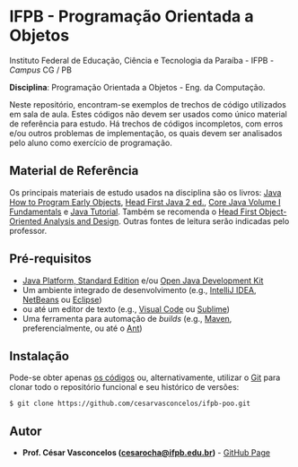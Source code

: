 # IFPB - Programação Orientada a Objetos

Instituto Federal de Educação, Ciência e Tecnologia da Paraíba - IFPB - *Campus* CG  / PB 

**Disciplina**: Programação Orientada a Objetos - Eng. da Computação.

Neste repositório, encontram-se exemplos de trechos de código utilizados em sala de aula. Estes códigos não devem ser usados como único material de referência para estudo. Há trechos de códigos incompletos, com erros e/ou outros problemas de implementação, os quais devem ser analisados pelo aluno como exercício de programação.

## Material de Referência

Os principais materiais de estudo usados na disciplina são os livros:
[Java How to Program Early Objects](materiais/jhtp.pdf), [Head First Java 2 ed.](http://ikucukkoc.baun.edu.tr/lectures/EMM3115/Head_First_Java.pdf), [Core Java Volume I Fundamentals](http://horstmann.com/corejava/index.html) e [Java Tutorial](https://docs.oracle.com/javase/tutorial/). Também se recomenda o 
[Head First Object-Oriented Analysis and Design](https://www.amazon.com/Head-First-Object-Oriented-Analysis-Design/dp/0596008678).
Outras fontes de leitura serão indicadas pelo professor.

## Pré-requisitos

- [Java Platform, Standard Edition](http://www.oracle.com/technetwork/java/javase/downloads/index.html) e/ou [Open Java Development Kit](http://openjdk.java.net/)
- Um ambiente integrado de desenvolvimento (e.g., [IntelliJ IDEA](https://www.jetbrains.com/idea/), [NetBeans](https://netbeans.org/) ou [Eclipse](https://www.eclipse.org/))
- ou até um editor de texto (e.g., [Visual Code](https://code.visualstudio.com/) ou [Sublime](https://www.sublimetext.com/))
- Uma ferramenta para automação de *builds* (e.g., [Maven](https://maven.apache.org), preferencialmente, ou até o [Ant](https://ant.apache.org/))

## Instalação

Pode-se obter apenas [os códigos](https://github.com/cesarvasconcelos/ifpb-poo/archive/master.zip) ou, alternativamente, utilizar o [Git](https://git-scm.com/) para clonar todo o repositório funcional e seu histórico de versões:

```
$ git clone https://github.com/cesarvasconcelos/ifpb-poo.git
```

## Autor

* **Prof. César Vasconcelos (cesarocha@ifpb.edu.br)** - [GitHub Page](https://github.com/cesarvasconcelos)